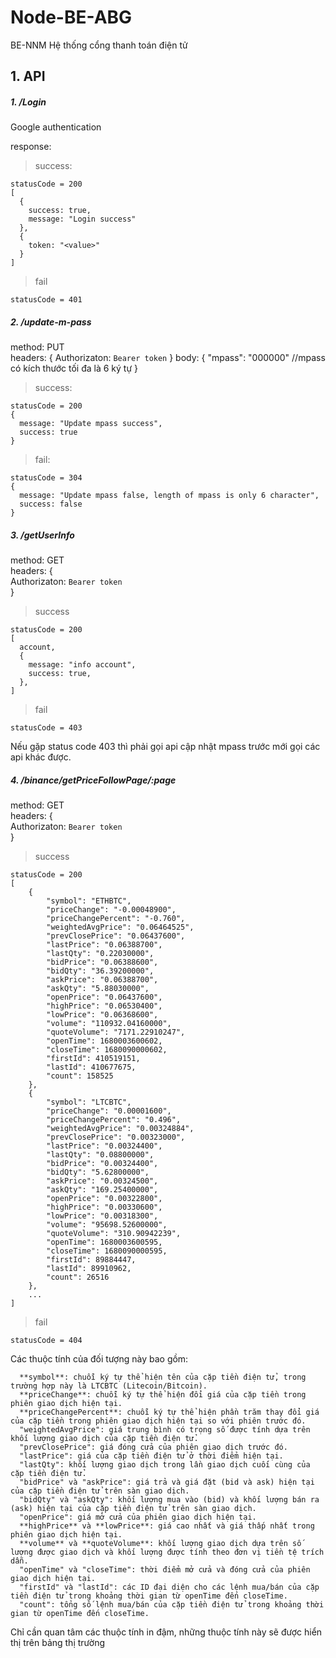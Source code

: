 # Node-BE-ABG
BE-NNM Hệ thống cổng thanh toán điện tử

## 1. API
##### 1. /Login
Google authentication

response: 
> success: 
``` 
statusCode = 200
[
  {
    success: true,
    message: "Login success"
  },
  {
    token: "<value>"
  }
]
```
> fail
```
statusCode = 401
```
##### 2. /update-m-pass
method: PUT <br>
headers: {
            Authorizaton: `Bearer token`
          }
body: {
        "mpass": "000000" //mpass có kích thước tối đa là 6 ký tự
      }
>success:

```
statusCode = 200
{
  message: "Update mpass success",
  success: true
}

```
>fail:

```
statusCode = 304
{
  message: "Update mpass false, length of mpass is only 6 character",
  success: false
}
```
##### 3. /getUserInfo

method: GET<br>
headers: {<br>
            Authorizaton: `Bearer token`<br>
          }<br>
> success
```
statusCode = 200
[
  account,
  {
    message: "info account",
    success: true,
  },
]
```

> fail

```
statusCode = 403 
```
Nếu gặp status code 403 thì phải gọi api cập nhật mpass trước mới gọi các api khác được.

##### 4. /binance/getPriceFollowPage/:page

method: GET <br>
headers: { <br>
            Authorizaton: `Bearer token`<br>
          }<br>
> success
```
statusCode = 200
[
    {
        "symbol": "ETHBTC",
        "priceChange": "-0.00048900",
        "priceChangePercent": "-0.760",
        "weightedAvgPrice": "0.06464525",
        "prevClosePrice": "0.06437600",
        "lastPrice": "0.06388700",
        "lastQty": "0.22030000",
        "bidPrice": "0.06388600",
        "bidQty": "36.39200000",
        "askPrice": "0.06388700",
        "askQty": "5.88030000",
        "openPrice": "0.06437600",
        "highPrice": "0.06530400",
        "lowPrice": "0.06368600",
        "volume": "110932.04160000",
        "quoteVolume": "7171.22910247",
        "openTime": 1680003600602,
        "closeTime": 1680090000602,
        "firstId": 410519151,
        "lastId": 410677675,
        "count": 158525
    },
    {
        "symbol": "LTCBTC",
        "priceChange": "0.00001600",
        "priceChangePercent": "0.496",
        "weightedAvgPrice": "0.00324884",
        "prevClosePrice": "0.00323000",
        "lastPrice": "0.00324400",
        "lastQty": "0.08800000",
        "bidPrice": "0.00324400",
        "bidQty": "5.62800000",
        "askPrice": "0.00324500",
        "askQty": "169.25400000",
        "openPrice": "0.00322800",
        "highPrice": "0.00330600",
        "lowPrice": "0.00318300",
        "volume": "95698.52600000",
        "quoteVolume": "310.90942239",
        "openTime": 1680003600595,
        "closeTime": 1680090000595,
        "firstId": 89884447,
        "lastId": 89910962,
        "count": 26516
    },
    ...
]
```

> fail

```
statusCode = 404 
```
Các thuộc tính của đối tượng này bao gồm:
```
  **symbol**: chuỗi ký tự thể hiện tên của cặp tiền điện tử, trong trường hợp này là LTCBTC (Litecoin/Bitcoin).
  **priceChange**: chuỗi ký tự thể hiện đổi giá của cặp tiền trong phiên giao dịch hiện tại.
  **priceChangePercent**: chuỗi ký tự thể hiện phần trăm thay đổi giá của cặp tiền trong phiên giao dịch hiện tại so với phiên trước đó.
  "weightedAvgPrice": giá trung bình có trọng số được tính dựa trên khối lượng giao dịch của cặp tiền điện tử.
  "prevClosePrice": giá đóng cửa của phiên giao dịch trước đó.
  "lastPrice": giá của cặp tiền điện tử ở thời điểm hiện tại.
  "lastQty": khối lượng giao dịch trong lần giao dịch cuối cùng của cặp tiền điện tử.
  "bidPrice" và "askPrice": giá trả và giá đặt (bid và ask) hiện tại của cặp tiền điện tử trên sàn giao dịch.
  "bidQty" và "askQty": khối lượng mua vào (bid) và khối lượng bán ra (ask) hiện tại của cặp tiền điện tử trên sàn giao dịch.
  "openPrice": giá mở cửa của phiên giao dịch hiện tại.
  **highPrice** và **lowPrice**: giá cao nhất và giá thấp nhất trong phiên giao dịch hiện tại.
  **volume** và **quoteVolume**: khối lượng giao dịch dựa trên số lượng được giao dịch và khối lượng được tính theo đơn vị tiền tệ trích dẫn.
  "openTime" và "closeTime": thời điểm mở cửa và đóng cửa của phiên giao dịch hiện tại.
  "firstId" và "lastId": các ID đại diện cho các lệnh mua/bán của cặp tiền điện tử trong khoảng thời gian từ openTime đến closeTime.
  "count": tổng số lệnh mua/bán của cặp tiền điện tử trong khoảng thời gian từ openTime đến closeTime.
```
Chỉ cần quan tâm các thuộc tính in đậm, những thuộc tính này sẽ được hiển thị trên bảng thị trường
  

